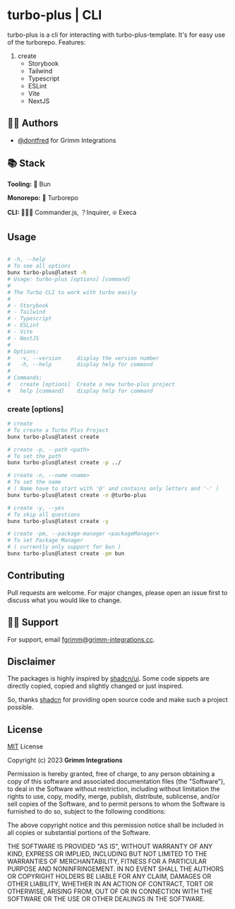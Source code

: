 # turbo-plus | CLI

turbo-plus is a cli for interacting with turbo-plus-template. It's for easy use of the turborepo.
Features:

1. create
   - Storybook
   - Tailwind
   - Typescript
   - ESLint
   - Vite
   - NextJS

## ✍🏻 Authors

- [@dontfred](https://www.github.com/dontfred) for Grimm Integrations

## 📚 Stack

**Tooling:** 🥟 Bun

**Monorepo:** 🔄 Turborepo

**CLI:** 👩🏼‍✈️ Commander.js, ？Inquirer, ❇️ Execa

## Usage

```bash

# -h, --help
# To see all options
bunx turbo-plus@latest -h
# Usage: turbo-plus [options] [command]
#
# The Turbo CLI to work with turbo easily
#
# - Storybook
# - Tailwind
# - Typescript
# - ESLint
# - Vite
# - NextJS
#
# Options:
#   -v, --version     display the version number
#   -h, --help        display help for command
#
# Commands:
#   create [options]  Create a new turbo-plus project
#   help [command]    display help for command
```

### create [options]

```bash
# create
# To create a Turbo Plus Project
bunx turbo-plus@latest create

# create -p, --path <path>
# To set the path
bunx turbo-plus@latest create -p ../

# create -n, --name <name>
# To set the name
# ( Name have to start with '@' and contains only letters and '-' )
bunx turbo-plus@latest create -n @turbo-plus

# create -y, --yes
# To skip all questions
bunx turbo-plus@latest create -y

# create -pm, --package-manager <packageManager>
# To set Package Manager
# ( currently only support for bun )
bunx turbo-plus@latest create -pm bun
```

## Contributing

Pull requests are welcome. For major changes, please open an issue first
to discuss what you would like to change.

## 🐕‍🦺 Support

For support, email fgrimm@grimm-integrations.cc.

## Disclaimer

The packages is highly inspired by [shadcn/ui](https://github.com/shadcn-ui/ui). Some code sippets are directly copied, copied and slightly changed or just inspired.

So, thanks [shadcn](https://github.com/shadcn) for providing open source code and make such a project possible.

## License

[MIT](https://choosealicense.com/licenses/mit/) License

Copyright (c) 2023 **Grimm Integrations**

Permission is hereby granted, free of charge, to any person obtaining a copy of this software and associated documentation files (the "Software"), to deal in the Software without restriction, including without limitation the rights to use, copy, modify, merge, publish, distribute, sublicense, and/or sell copies of the Software, and to permit persons to whom the Software is furnished to do so, subject to the following conditions:

The above copyright notice and this permission notice shall be included in all copies or substantial portions of the Software.

THE SOFTWARE IS PROVIDED "AS IS", WITHOUT WARRANTY OF ANY KIND, EXPRESS OR IMPLIED, INCLUDING BUT NOT LIMITED TO THE WARRANTIES OF MERCHANTABILITY, FITNESS FOR A PARTICULAR PURPOSE AND NONINFRINGEMENT. IN NO EVENT SHALL THE AUTHORS OR COPYRIGHT HOLDERS BE LIABLE FOR ANY CLAIM, DAMAGES OR OTHER LIABILITY, WHETHER IN AN ACTION OF CONTRACT, TORT OR OTHERWISE, ARISING FROM, OUT OF OR IN CONNECTION WITH THE SOFTWARE OR THE USE OR OTHER DEALINGS IN THE SOFTWARE.
